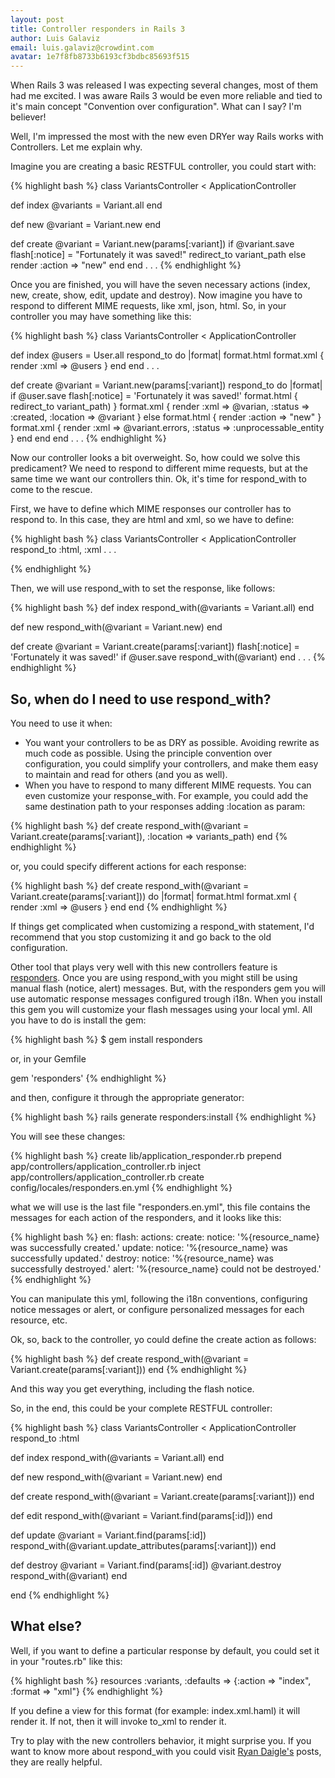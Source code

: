 ```yaml
---
layout: post
title: Controller responders in Rails 3
author: Luis Galaviz
email: luis.galaviz@crowdint.com
avatar: 1e7f8fb8733b6193cf3bdbc85693f515
---
```


When Rails 3 was released I was expecting several changes, most of them had me excited. I was aware Rails 3 would be even more reliable and tied to it's main concept "Convention over configuration". What can I say? I'm believer!

Well, I'm impressed the most with the new even DRYer way Rails works with Controllers. Let me explain why.

Imagine you are creating a basic RESTFUL controller, you could start with:

{% highlight bash %}
class VariantsController < ApplicationController

  def index
    @variants = Variant.all
  end
  
  def new
    @variant = Variant.new
  end
  
  def create
    @variant = Variant.new(params[:variant])
    if @variant.save
      flash[:notice] = "Fortunately it was saved!"
      redirect_to variant_path
    else
      render :action => "new"
    end
  end
  .
  .
  .
{% endhighlight %}

Once you are finished, you will have the seven necessary actions (index, new, create, show, edit, update and destroy). Now imagine you have to respond to different MIME requests, like xml, json, html. So, in your controller you may have something like this:

{% highlight bash %}
class VariantsController < ApplicationController

  def index
    @users = User.all
    respond_to do |format|
      format.html
      format.xml { render :xml => @users }
    end
  end
  .
  .
  .

  def create
    @variant = Variant.new(params[:variant])
    respond_to do |format|
      if @user.save
        flash[:notice] = 'Fortunately it was saved!'
        format.html { redirect_to variant_path) }
        format.xml { render :xml => @varian, :status => :created, :location => @variant }
      else
        format.html { render :action => "new" }
        format.xml { render :xml => @variant.errors, :status => :unprocessable_entity }
      end
    end
  end
  .
  .
  .
{% endhighlight %}

Now our controller looks a bit overweight. So, how could we solve this predicament? We need to respond to different mime requests, but at the same time we want our controllers thin. Ok, it's time for respond_with to come to the rescue.

First, we have to define which MIME responses our controller has to respond to. In this case, they are html and xml, so we have to define:

{% highlight bash %}
class VariantsController < ApplicationController
  respond_to :html, :xml
  .
  .
  .
  
{% endhighlight %}

Then, we will use respond_with to set the response, like follows:

{% highlight bash %}
def index
  respond_with(@variants = Variant.all)
end

def new
  respond_with(@variant = Variant.new)
end

def create
  @variant = Variant.create(params[:variant])
  flash[:notice] = 'Fortunately it was saved!' if @user.save
  respond_with(@variant)
end
.
.
.
{% endhighlight %}

## So, when do I need to use respond_with?

You need to use it when:

* You want your controllers to be as DRY as possible. Avoiding rewrite as much code as possible. Using the principle convention over configuration, you could simplify your controllers, and make them easy to maintain and read for others (and you as well).
* When you have to respond to many different MIME requests. You can even customize your response_with. For example, you could add the same destination path to your responses adding :location as param:

{% highlight bash %}
def create
  respond_with(@variant = Variant.create(params[:variant]), :location => variants_path)
end
{% endhighlight %}

or, you could specify different actions for each response:

{% highlight bash %}
def create
  respond_with(@variant = Variant.create(params[:variant])) do |format|
    format.html
    format.xml { render :xml => @users }
  end
end
{% endhighlight %}

If things get complicated when customizing a respond_with statement, I'd recommend that you stop customizing it and go back to the old configuration.

Other tool that plays very well with this new controllers feature is [responders](http://github.com/plataformatec/responders). Once you are using respond_with you might still be using manual flash (notice, alert) messages. But, with the responders gem you will use automatic response messages configured trough i18n. When you install this gem you will customize your flash messages using your local yml. All you have to do is install the gem:

{% highlight bash %}
$ gem install responders

or, in your Gemfile

gem 'responders'
{% endhighlight %}

and then, configure it through the appropriate generator:

{% highlight bash %}
rails generate responders:install
{% endhighlight %}

You will see these changes:

{% highlight bash %}
create  lib/application_responder.rb
prepend  app/controllers/application_controller.rb
inject  app/controllers/application_controller.rb
create  config/locales/responders.en.yml
{% endhighlight %}

what we will use is the last file "responders.en.yml", this file contains the messages for each action of the responders, and it looks like this:

{% highlight bash %}
en:
  flash:
    actions:
      create:
        notice: '%{resource_name} was successfully created.'
      update:
        notice: '%{resource_name} was successfully updated.'
      destroy:
        notice: '%{resource_name} was successfully destroyed.'
        alert: '%{resource_name} could not be destroyed.'
{% endhighlight %}

You can manipulate this yml, following the i18n conventions, configuring notice messages or alert, or configure personalized messages for each resource, etc.

Ok, so, back to the controller, yo could define the create action as follows:

{% highlight bash %}
def create
  respond_with(@variant = Variant.create(params[:variant]))
end
{% endhighlight %}

And this way you get everything, including the flash notice.

So, in the end, this could be your complete RESTFUL controller:

{% highlight bash %}
class VariantsController < ApplicationController
  respond_to :html

  def index
    respond_with(@variants = Variant.all)
  end

  def new
    respond_with(@variant = Variant.new)
  end

  def create
    respond_with(@variant = Variant.create(params[:variant]))
  end

  def edit
    respond_with(@variant = Variant.find(params[:id]))
  end

  def update
    @variant = Variant.find(params[:id])
    respond_with(@variant.update_attributes(params[:variant]))
  end
  
  def destroy
    @variant = Variant.find(params[:id])
    @variant.destroy
    respond_with(@variant)
  end
  
end
{% endhighlight %}

## What else?

Well, if you want to define a particular response by default, you could set it in your "routes.rb" like this:

{% highlight bash %}
resources :variants, :defaults => {:action => "index", :format => "xml"}
{% endhighlight %}

If you define a view for this format (for example: index.xml.haml) it will render it. If not, then it will invoke to_xml to render it.

Try to play with the new controllers behavior, it might surprise you. If you want to know more about respond_with you could visit [Ryan Daigle's](http://ryandaigle.com/) posts, they are really helpful.


